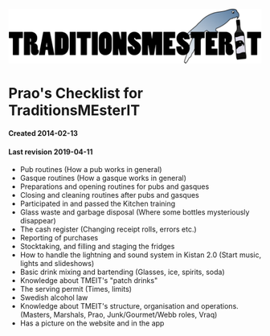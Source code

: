 ![](../../logotmeit_hilong.png)

# Prao's Checklist for TraditionsMEsterIT

#### Created 2014-02-13

#### Last revision 2019-04-11

- Pub routines (How a pub works in general)
- Gasque routines (How a gasque works in general)
- Preparations and opening routines for pubs and gasques
- Closing and cleaning routines after pubs and gasques
- Participated in and passed the Kitchen training
- Glass waste and garbage disposal (Where some bottles mysteriously disappear)
- The cash register (Changing receipt rolls, errors etc.)
- Reporting of purchases
- Stocktaking, and filling and staging the fridges
- How to handle the lightning and sound system in Kistan 2.0 (Start music, lights and slideshows)
- Basic drink mixing and bartending (Glasses, ice, spirits, soda)
- Knowledge about TMEIT's "patch drinks"
- The serving permit (Times, limits)
- Swedish alcohol law
- Knowledge about TMEIT's structure, organisation and operations. (Masters, Marshals, Prao, Junk/Gourmet/Webb roles, Vraq)
- Has a picture on the website and in the app
